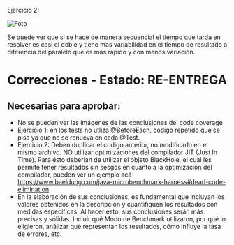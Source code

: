 Ejercicio 2:

![Foto](Ejercicio2/Ejercicio2.png)

Se puede ver que si se hace de manera secuencial el tiempo que tarda en resolver es casi el doble y tiene mas
variabilidad en el tiempo de resultado a diferencia del paralelo que es más rápido y con menos variación.

# Correcciones - Estado: RE-ENTREGA

## Necesarias para aprobar:

- No se pueden ver las imágenes de las conclusiones del code coverage
- Ejercicio 1: en los tests no utliza @BeforeEach, codigo repetido que se pisa ya que no se renueva en cada @Test.
- Ejercicio 2: Deben duplicar el codigo anterior, no modificarlo en el mismo archivo. NO utilizar
  optimizaciones del compilador JIT (Just In Time). Para ésto deberían de utilizar el objeto BlackHole, el cual les
  permite tener resultados sin sesgos en cuanto a la optimización del compilador, pueden ver un ejemplo
  acá https://www.baeldung.com/java-microbenchmark-harness#dead-code-elimination
- En la elaboración de sus conclusiones, es fundamental que incluyan los valores obtenidos en la descripción y
  cuantifiquen los resultados con medidas específicas. Al hacer esto, sus conclusiones serán más precisas y sólidas.
  Incluir qué Modo de Benchmark utilizaron, por qué lo eligieron, análizar qué representan los resultados, cómo influye
  la tasa de errores, etc.
